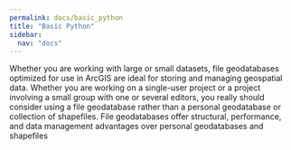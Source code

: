 ```yaml
---
permalink: docs/basic_python
title: "Basic Python"
sidebar:
  nav: "docs" 
---
```


Whether you are working with large or small datasets,  file  geodatabases  optimized  for  use in ArcGIS are ideal for storing and managing geospatial  data. Whether  you  are  working  on a  single-user  project  or  a  project  involving  a small  group  with  one  or  several  editors,  you really should consider using a file geodatabase rather    than    a    personal    geodatabase or collection of shapefiles. File geodatabases offer structural, performance, and data management advantages  over  personal  geodatabases  and shapefiles
